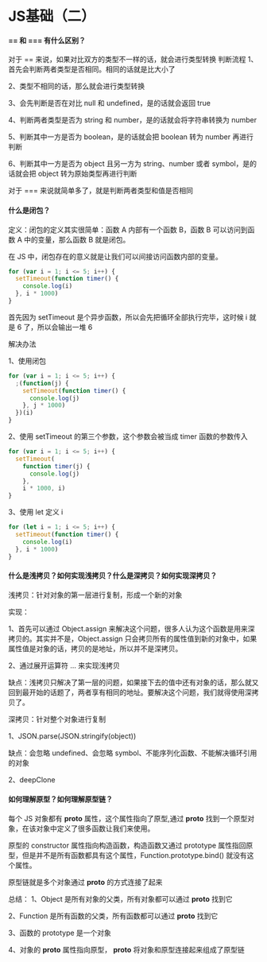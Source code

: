 # JS基础（二）
#### == 和 === 有什么区别？
对于 == 来说，如果对比双方的类型不一样的话，就会进行类型转换
判断流程
1、首先会判断两者类型是否相同。相同的话就是比大小了

2、类型不相同的话，那么就会进行类型转换

3、会先判断是否在对比 null 和 undefined，是的话就会返回 true

4、判断两者类型是否为 string 和 number，是的话就会将字符串转换为 number

5、判断其中一方是否为 boolean，是的话就会把 boolean 转为 number 再进行判断

6、判断其中一方是否为 object 且另一方为 string、number 或者 symbol，是的话就会把 object 转为原始类型再进行判断

对于 === 来说就简单多了，就是判断两者类型和值是否相同
#### 什么是闭包？
定义：闭包的定义其实很简单：函数 A 内部有一个函数 B，函数 B 可以访问到函数 A 中的变量，那么函数 B 就是闭包。

在 JS 中，闭包存在的意义就是让我们可以间接访问函数内部的变量。
```js
for (var i = 1; i <= 5; i++) {
  setTimeout(function timer() {
    console.log(i)
  }, i * 1000)
}
```
首先因为 setTimeout 是个异步函数，所以会先把循环全部执行完毕，这时候 i 就是 6 了，所以会输出一堆 6

解决办法

1、使用闭包
```js
for (var i = 1; i <= 5; i++) {
  ;(function(j) {
    setTimeout(function timer() {
      console.log(j)
    }, j * 1000)
  })(i)
}
```
2、使用 setTimeout 的第三个参数，这个参数会被当成 timer 函数的参数传入
```js
for (var i = 1; i <= 5; i++) {
  setTimeout(
    function timer(j) {
      console.log(j)
    },
    i * 1000, i)
}
```
3、使用 let 定义 i 
```js
for (let i = 1; i <= 5; i++) {
  setTimeout(function timer() {
    console.log(i)
  }, i * 1000)
}
```
#### 什么是浅拷贝？如何实现浅拷贝？什么是深拷贝？如何实现深拷贝？
浅拷贝：针对对象的第一层进行复制，形成一个新的对象

实现：

1、首先可以通过 Object.assign 来解决这个问题，很多人认为这个函数是用来深拷贝的。其实并不是，Object.assign 只会拷贝所有的属性值到新的对象中，如果属性值是对象的话，拷贝的是地址，所以并不是深拷贝。

2、通过展开运算符 ... 来实现浅拷贝

缺点：浅拷贝只解决了第一层的问题，如果接下去的值中还有对象的话，那么就又回到最开始的话题了，两者享有相同的地址。要解决这个问题，我们就得使用深拷贝了。

深拷贝：针对整个对象进行复制

1、JSON.parse(JSON.stringify(object))

缺点：会忽略 undefined、会忽略 symbol、不能序列化函数、不能解决循环引用的对象

2、deepClone

#### 如何理解原型？如何理解原型链？
每个 JS 对象都有 __proto__ 属性，这个属性指向了原型,通过 __proto__ 找到一个原型对象，在该对象中定义了很多函数让我们来使用。

原型的 constructor 属性指向构造函数，构造函数又通过 prototype 属性指回原型，但是并不是所有函数都具有这个属性，Function.prototype.bind() 就没有这个属性。

原型链就是多个对象通过 __proto__ 的方式连接了起来

总结：
1、Object 是所有对象的父类，所有对象都可以通过 __proto__ 找到它

2、Function 是所有函数的父类，所有函数都可以通过 __proto__ 找到它

3、函数的 prototype 是一个对象

4、对象的 __proto__ 属性指向原型， __proto__ 将对象和原型连接起来组成了原型链


